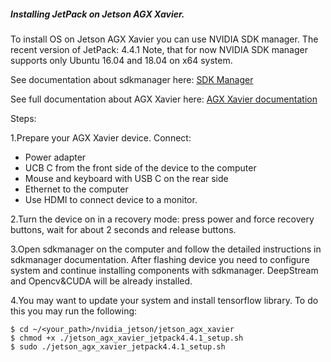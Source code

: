 

##### Installing JetPack on Jetson AGX Xavier.
<a id='en_manual'></a>

To install OS on Jetson AGX Xavier you can use NVIDIA SDK manager.
The recent version of JetPack: 4.4.1
Note, that for now NVIDIA SDK manager supports only Ubuntu 16.04 and 18.04 on x64 system.

See documentation about sdkmanager here: [SDK Manager](https://docs.nvidia.com/sdk-manager/download-run-sdkm/index.html)

See full documentation about AGX Xavier here: [AGX Xavier documentation](https://developer.download.nvidia.com/assets/embedded/secure/jetson/xavier/docs/jetson_agx_xavier_developer_kit_user_guide.pdf?BazwSwefUlMIyfXfRWj2LNZ2CJY8HFrdAU4jvNJgIuBZZV3dmpVgY6N_EwtsG8_axtiID_AotgCKkpeMiCsiVdWwCGPGH-z2_OtqDA_nBMbUOmP_WbOmUxHlNRTPYU4OJ8Ptv0owJFUlgqOL_TjCogUlwj0rlM9sCAgAGO9qkVukhkiaV8yO3mS2qdhbqPgfudp70M4bCg)

Steps:

1.Prepare your AGX Xavier device. Connect:
  * Power adapter
  * UCB C from the front side of the device to the computer
  * Mouse and keyboard with USB C on the rear side
  * Ethernet to the computer
  * Use HDMI to connect device to a monitor.
  
2.Turn the device on in a recovery mode: press power and force recovery buttons,
 wait for about 2 seconds and release buttons.
 
3.Open sdkmanager on the computer and follow the detailed instructions in sdkmanager documentation.
After flashing device you need to configure system and continue installing components 
with sdkmanager. DeepStream and Opencv&CUDA will be already installed.

4.You may want to update your system and install tensorflow library.
   To do this you may run the following:
   
    $ cd ~/<your_path>/nvidia_jetson/jetson_agx_xavier
    $ chmod +x ./jetson_agx_xavier_jetpack4.4.1_setup.sh
    $ sudo ./jetson_agx_xavier_jetpack4.4.1_setup.sh

